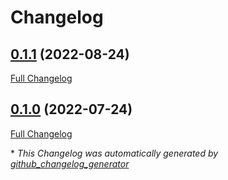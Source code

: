 # Changelog

## [0.1.1](https://github.com/buluma/ansible-role-mosquitto/tree/0.1.1) (2022-08-24)

[Full Changelog](https://github.com/buluma/ansible-role-mosquitto/compare/0.1.0...0.1.1)

## [0.1.0](https://github.com/buluma/ansible-role-mosquitto/tree/0.1.0) (2022-07-24)

[Full Changelog](https://github.com/buluma/ansible-role-mosquitto/compare/e88592ee450f607796290037868fd3ef6470fdc3...0.1.0)



\* *This Changelog was automatically generated by [github_changelog_generator](https://github.com/github-changelog-generator/github-changelog-generator)*
